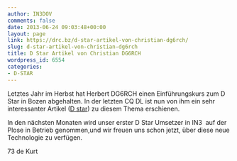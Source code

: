 ```yaml
---
author: IN3DOV
comments: false
date: 2013-06-24 09:03:48+00:00
layout: page
link: https://drc.bz/d-star-artikel-von-christian-dg6rch/
slug: d-star-artikel-von-christian-dg6rch
title: D Star Artikel von Christian DG6RCH
wordpress_id: 6554
categories:
- D-STAR
---
```


Letztes Jahr im Herbst hat Herbert DG6RCH einen Einführungskurs zum D Star in Bozen abgehalten. In der letzten CQ DL ist nun von ihm ein sehr interessanter Artikel ([D star](https://drc.bz/wp-content/uploads/2013/06/D-star1.pdf)) zu diesem Thema erschienen.

In den nächsten Monaten wird unser erster D Star Umsetzer in IN3  auf der Plose in Betrieb genommen,und wir freuen uns schon jetzt, über diese neue Technologie zu verfügen.

73 de Kurt






